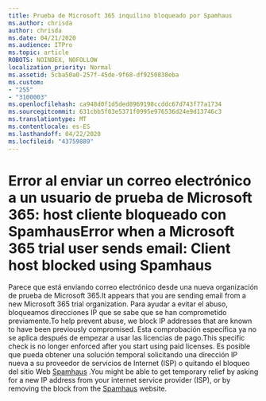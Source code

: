 ```yaml
---
title: Prueba de Microsoft 365 inquilino bloqueado por Spamhaus
ms.author: chrisda
author: chrisda
ms.date: 04/21/2020
ms.audience: ITPro
ms.topic: article
ROBOTS: NOINDEX, NOFOLLOW
localization_priority: Normal
ms.assetid: 5cba50a0-257f-45de-9f68-df9250838eba
ms.custom:
- "255"
- "3100003"
ms.openlocfilehash: ca948d0f1d5ded8969198ccddc67d743f77a1734
ms.sourcegitcommit: 631cbb5f03e5371f0995e976536d24e9d13746c3
ms.translationtype: MT
ms.contentlocale: es-ES
ms.lasthandoff: 04/22/2020
ms.locfileid: "43759889"
---
```

# <a name="error-when-a-microsoft-365-trial-user-sends-email-client-host-blocked-using-spamhaus"></a><span data-ttu-id="28bf8-102">Error al enviar un correo electrónico a un usuario de prueba de Microsoft 365: host cliente bloqueado con Spamhaus</span><span class="sxs-lookup"><span data-stu-id="28bf8-102">Error when a Microsoft 365 trial user sends email: Client host blocked using Spamhaus</span></span>

<span data-ttu-id="28bf8-103">Parece que está enviando correo electrónico desde una nueva organización de prueba de Microsoft 365.</span><span class="sxs-lookup"><span data-stu-id="28bf8-103">It appears that you are sending email from a new Microsoft 365 trial organization.</span></span> <span data-ttu-id="28bf8-104">Para ayudar a evitar el abuso, bloqueamos direcciones IP que se sabe que se han comprometido previamente.</span><span class="sxs-lookup"><span data-stu-id="28bf8-104">To help prevent abuse, we block IP addresses that are known to have been previously compromised.</span></span> <span data-ttu-id="28bf8-105">Esta comprobación específica ya no se aplica después de empezar a usar las licencias de pago.</span><span class="sxs-lookup"><span data-stu-id="28bf8-105">This specific check is no longer enforced after you start using paid licenses.</span></span> <span data-ttu-id="28bf8-106">Es posible que pueda obtener una solución temporal solicitando una dirección IP nueva a su proveedor de servicios de Internet (ISP) o quitando el bloqueo del sitio Web [Spamhaus](https://go.microsoft.com/fwlink/p/?linkid=123245) .</span><span class="sxs-lookup"><span data-stu-id="28bf8-106">You might be able to get temporary relief by asking for a new IP address from your internet service provider (ISP), or by removing the block from the [Spamhaus](https://go.microsoft.com/fwlink/p/?linkid=123245) website.</span></span>
